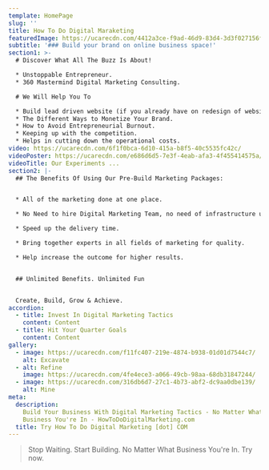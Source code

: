 ```yaml
---
template: HomePage
slug: ''
title: How To Do Digital Maraketing
featuredImage: https://ucarecdn.com/4412a3ce-f9ad-46d9-83d4-3d3f027156f4/
subtitle: '### Build your brand on online business space!'
section1: >-
  # Discover What All The Buzz Is About!

  * Unstoppable Entrepreneur.
  * 360 Mastermind Digital Marketing Consulting.

  # We Will Help You To

  * Build lead driven website (if you already have on redesign of website). 
  * The Different Ways to Monetize Your Brand.
  * How to Avoid Entrepreneurial Burnout.
  * Keeping up with the competition.
  * Helps in cutting down the operational costs.
video: https://ucarecdn.com/6f1f0bca-6d10-415a-b8f5-40c5535fc42c/
videoPoster: https://ucarecdn.com/e686d6d5-7e3f-4eab-afa3-4f455414575a/
videoTitle: Our Experiments ...
section2: |-
  ## The Benefits Of Using Our Pre-Build Marketing Packages:


  * All of the marketing done at one place.

  * No Need to hire Digital Marketing Team, no need of infrastructure ultimately brings your operational cost down.

  * Speed up the delivery time.

  * Bring together experts in all fields of marketing for quality.

  * Help increase the outcome for higher results.


  ## Unlimited Benefits. Unlimited Fun


  Create, Build, Grow & Achieve.
accordion:
  - title: Invest In Digital Marketing Tactics
    content: Content
  - title: Hit Your Quarter Goals
    content: Content
gallery:
  - image: https://ucarecdn.com/f11fc407-219e-4874-b938-01d01d7544c7/
    alt: Excavate
  - alt: Refine
    image: https://ucarecdn.com/4fe4ece3-a066-49cb-98aa-68db31847244/
  - image: https://ucarecdn.com/316db6d7-27c1-4b73-abf2-dc9aa0dbe139/
    alt: Mine
meta:
  description:
    Build Your Business With Digital Marketing Tactics - No Matter What
    Business You're In - HowToDoDigitalMarketing.com
  title: Try How To Do Digital Marketing [dot] COM
---
```


> Stop Waiting. Start Building. No Matter What Business You're In. Try now.
